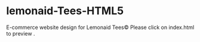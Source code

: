 # lemonaid-Tees-HTML5
E-commerce website design for Lemonaid Tees&copy; 
Please click on index.html to preview .

